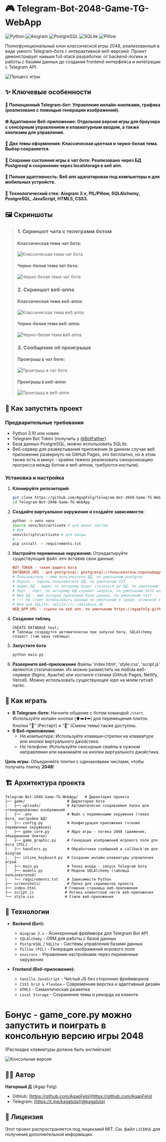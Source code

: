 # 🎮 Telegram-Bot-2048-Game-TG-WebApp

![Python](https://img.shields.io/badge/Python-3.10%2B-blue)
![Aiogram](https://img.shields.io/badge/Aiogram-3.x-blue)
![PostgreSQL](https://img.shields.io/badge/PostgreSQL-Supported-blue)
![SQLite](https://img.shields.io/badge/SQLite-Supported-blue)
![Pillow](https://img.shields.io/badge/Pillow-Image_Processing-green)

Полнофункциональный клон классической игры 2048, реализованный в виде умного Telegram-бота с интерактивной веб-версией. Проект демонстрирует навыки full-stack разработки: от backend-логики и работы с базами данных до создания frontend-интерфейса и интеграции с Telegram API.

![Процесс игры](screenshots/playing.gif)

## ✨ Ключевые особенности

#### 🤖 Полноценный Telegram-бот: Управление инлайн-кнопками, графика (реализовано с помощью генерации изображений).

#### 🌐 Адаптивное Веб-приложение: Отдельная версия игры для браузера с сенсорным управлением и клавиатурным вводом, а также кнопками для управления.

#### 🎨 Две темы оформления: Классическая цветная и черно-белая тема. Выбор сохраняется.

#### 💾 Сохрание состояния игры в чат боте: Реализовано через БД Postgresql и сохранение через localstorage в веб апп.

#### 📱 Полная адаптивность: Веб апп адапатирован под компьютеры и для мобильных устройств.

#### 🔄 Технологический стек: Aiogram 3.x, PIL/Pillow, SQLAlchemy, PostgreSQL, JavaScript, HTML5, CSS3.

## 🖼 Скриншоты

> ### 1. Скриншот чата с телеграмм ботом
> 
> #### Классическая тема чат бота:
> 
> ![Классическая тема чат бота](screenshots/telegram-bot-classic-theme.png)
> 
> #### Черно-белая тема чат бота:
> 
> ![Черно-белая тема чат бота](screenshots/telegram-bot-bw-theme.png)
> 
> ### 2. Скриншот веб-аппа
>
> #### Классическая тема веб-аппа:
> 
> ![Классическая тема веб аппа](screenshots/telegram-web-app-classic-theme.png)
> 
> #### Черно-белая тема веб-аппа:
> 
> ![Черно-белая тема веб аппа](screenshots/telegram-web-app-bw-theme.png)
> 
> ### 3. Сообщение об проигрыше
> 
> #### Проигрыш в чат боте:
> 
> ![Проигрыш в чат боте](screenshots/telegram-bot-lose.png)
> 
> #### Проигрыш в веб-аппе:
> 
> ![Проигрыш в веб-аппе](screenshots/telegram-web-app-lose.png)

## 🚀 Как запустить проект

### Предварительные требования

* Python 3.10 или новее.
* Telegram Bot Token (получить у [@BotFather](https://t.me/BotFather)).
* База данных PostgreSQL, можно использовать SQLite.
* Веб-сервер для развертывания приложения (в данном случае веб приложение развернуто на GitHub Pages, это бесплатно, но в этом также есть и минус - крайне тяжело реализовать синхронизацию прогресса между ботом и веб-аппом, требуются костыли).

### Установка и настройка

1. **Клонируйте репозиторий:**
    ```bash
    git clone https://github.com/AgapFelg/Telegram-Bot-2048-Game-TG-WebApp.git
   cd Telegram-Bot-2048-Game-TG-WebApp
    ```
2. **Создайте виртуальное окружение и создайте зависимости:**
    ```bash
   python -m venv venv
   source venv/bin/activate # для юникс систем
   # Или
   venv\Scripts\activate # для винды
   # ---
   pip install -r requirements.txt
   ```
3. **Настройте переменные окружения:**
    Отредактируйте существующий файл .env вставив свои данные:
    ```ini
    BOT_TOKEN - токен вашего бота
    DATABASE_URI - для postgresql: postgresql://пользователь:пароль@адрес_БД:порт/имя_БД
    # Пользователь - имя пользователя БД, по умолчанию postgres
    # Пароль - пароль пользователя БД, по умолчанию 123
    # Адрес_БД - адрес по которому будет стучаться до БД, по умолчанию localhost (127.0.0.1)
    # Порт - порт, по которому БД слушает запросы, по умолчанию 5432 или 5433
    # Имя БД - имя которое присвоено базе данных, по умолчанию test
    # !!! Не стоит использовать данные по умолчанию в среде, отличной от тестовой
    # Или для SQLite: sqlite:///./database.db
    WEB_APP_URL - ссылка на веб апп, по умолчанию https://agapfelg.github.io/Telegram-Bot-2048-Game-TG-WebApp/
    ```
4. **Создание таблиц**
    ```psql
    CREATE DATABASE test;
    # Таблицы создадутся автоматически при запуске бота, SQLAlchemy создаст (там одна таблица)
    ```
5. **Запустите бота**
    ```bash
    python main.py
    ```
6. **Разверните веб-приложение**
    Файлы 'index.html', 'style.css', 'script.js' являются статическими. Их можно разместить на любом веб-сервере (Nginx, Apache) или хостинге статики (Github Pages, Netlify, Vercel). Можно использовать существующее юрл на моем гитхаб пагес.

## 📖 Как играть

*   **В Telegram-боте:** Начните общение с ботом командой `/start`. Используйте инлайн-кнопки (⬆️➡️⬇️⬅️) для перемещения плиток. Кнопки "🔄" (Рестарт) и "🎨" (Смена темы) также доступны.
*   **В Веб-приложении:**
    *   *На компьютере:* Используйте клавиши-стрелки на клавиатуре или кнопки виртуального джойстика.
    *   *На телефоне:* Используйте сенсорные свайпы в нужном направлении или нажимайте на кнопки виртуального джойстика.

**Цель игры:** Объединяйте плитки с одинаковыми числами, чтобы получить плитку **2048**!

## 🏗 Архитектура проекта
```
Telegram-Bot-2048-Game-TG-WebApp/   # Директория проекта
├── game/                   # Директория бота
│   ├── uploads/            # Автоматически создаваемая папка для сгенерированных изображений
│   ├── .env                # Файл с переменными окружения (токен бота, настройки БД)
│   ├── config.py           # Конфигурация приложения (чтение переменных окружения)
│   ├── game_core.py        # Ядро игры - логика 2048 (движение, объединение плиток)
│   ├── game_graphic.py     # Генерация изображений игрового поля для бота (PIL)
│   ├── handlers.py         # Обработчики сообщений и callback'ов для Aiogram
│   ├── inline_keyboard.py  # Создание инлайн-клавиатуры управления игрой
│   ├── main.py             # Точка входа - запуск Telegram бота
│   ├── models.py           # Модели SQLAlchemy (таблица пользователей)
│   └── requirements.txt    # Зависимости Python
├── screenshots/            # Папка для скриншотов проекта
├── index.html             # Главная страница веб-приложения
├── script.js              # Логика клиентской части веб-приложения
└── style.css              # Стили веб-приложения
```
## 🔧 Технологии

*   **Backend (Бот):**
    *   `Aiogram 3.x` - Асинхронный фреймворк для Telegram Bot API
    *   `SQLAlchemy` - ORM для работы с базой данных
    *   `PostgreSQL` / `SQLite` - Системы управления базами данных
    *   `Pillow (PIL)` - Генерация изображений игрового поля
    *   `environs` - Управление настройками через переменные окружения

*   **Frontend (Веб-приложение):**
    *   `Vanilla JavaScript` - Чистый JS без сторонних фреймворков
    *   `CSS3 Grid & Flexbox` - Современная верстка и адаптивный дизайн
    *   `HTML5` - Семантическая разметка
    *   `Local Storage` - Сохранение темы и рекорда на клиенте

# Бонус - game_core.py можно запустить и поиграть в консольную версию игры 2048

(Раслкадка клавиатуры должна быть английская)

![Консольная версия](screenshots/console.png)

## 👨‍💻 Автор

**Нагорный Д** (Agap Felg)

*   GitHub: [https://github.com/AgapFelg](https://github.com/AgapFelg)
*   Telegram: [https://t.me/kagatuta](@kagatuta)

## 📄 Лицензия

Этот проект распространяется под лицензией MIT. См. файл `LICENSE` для получения дополнительной информации.
